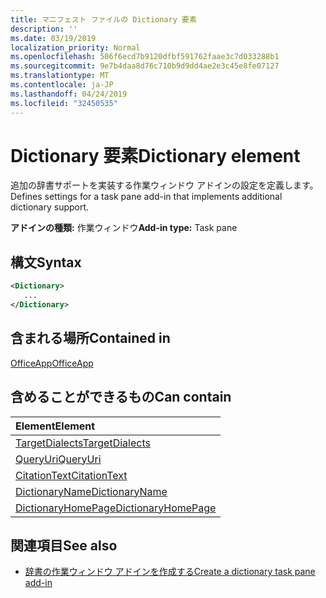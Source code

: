 ```yaml
---
title: マニフェスト ファイルの Dictionary 要素
description: ''
ms.date: 03/19/2019
localization_priority: Normal
ms.openlocfilehash: 506f6ecd7b9120dfbf591762faae3c7d033288b1
ms.sourcegitcommit: 9e7b4daa8d76c710b9d9dd4ae2e3c45e8fe07127
ms.translationtype: MT
ms.contentlocale: ja-JP
ms.lasthandoff: 04/24/2019
ms.locfileid: "32450535"
---
```

# <a name="dictionary-element"></a><span data-ttu-id="da55a-102">Dictionary 要素</span><span class="sxs-lookup"><span data-stu-id="da55a-102">Dictionary element</span></span>
<span data-ttu-id="da55a-103">追加の辞書サポートを実装する作業ウィンドウ アドインの設定を定義します。</span><span class="sxs-lookup"><span data-stu-id="da55a-103">Defines settings for a task pane add-in that implements additional dictionary support.</span></span>

<span data-ttu-id="da55a-104">**アドインの種類:** 作業ウィンドウ</span><span class="sxs-lookup"><span data-stu-id="da55a-104">**Add-in type:** Task pane</span></span>

## <a name="syntax"></a><span data-ttu-id="da55a-105">構文</span><span class="sxs-lookup"><span data-stu-id="da55a-105">Syntax</span></span>

```XML
<Dictionary>
   ...
</Dictionary>
```

## <a name="contained-in"></a><span data-ttu-id="da55a-106">含まれる場所</span><span class="sxs-lookup"><span data-stu-id="da55a-106">Contained in</span></span>

[<span data-ttu-id="da55a-107">OfficeApp</span><span class="sxs-lookup"><span data-stu-id="da55a-107">OfficeApp</span></span>](officeapp.md)

## <a name="can-contain"></a><span data-ttu-id="da55a-108">含めることができるもの</span><span class="sxs-lookup"><span data-stu-id="da55a-108">Can contain</span></span>

|<span data-ttu-id="da55a-109">**Element**</span><span class="sxs-lookup"><span data-stu-id="da55a-109">**Element**</span></span>|
|:-----|
|[<span data-ttu-id="da55a-110">TargetDialects</span><span class="sxs-lookup"><span data-stu-id="da55a-110">TargetDialects</span></span>](targetdialects.md)|
|[<span data-ttu-id="da55a-111">QueryUri</span><span class="sxs-lookup"><span data-stu-id="da55a-111">QueryUri</span></span>](queryuri.md)|
|[<span data-ttu-id="da55a-112">CitationText</span><span class="sxs-lookup"><span data-stu-id="da55a-112">CitationText</span></span>](citationtext.md)|
|[<span data-ttu-id="da55a-113">DictionaryName</span><span class="sxs-lookup"><span data-stu-id="da55a-113">DictionaryName</span></span>](dictionaryname.md)|
|[<span data-ttu-id="da55a-114">DictionaryHomePage</span><span class="sxs-lookup"><span data-stu-id="da55a-114">DictionaryHomePage</span></span>](dictionaryhomepage.md)|

## <a name="see-also"></a><span data-ttu-id="da55a-115">関連項目</span><span class="sxs-lookup"><span data-stu-id="da55a-115">See also</span></span>

- [<span data-ttu-id="da55a-116">辞書の作業ウィンドウ アドインを作成する</span><span class="sxs-lookup"><span data-stu-id="da55a-116">Create a dictionary task pane add-in</span></span>](/office/dev/add-ins/word/dictionary-task-pane-add-ins)
    
